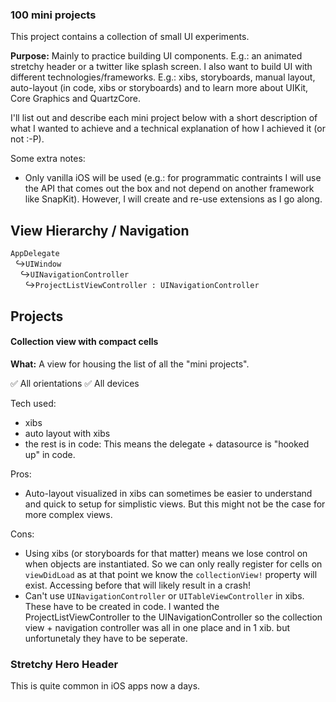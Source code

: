 ### 100 mini projects

This project contains a collection of small UI experiments. 

**Purpose:** Mainly to practice building UI components. E.g.: an animated stretchy header or a twitter like splash screen. I also want to build UI with different technologies/frameworks. E.g.: xibs, storyboards, manual layout, auto-layout (in code, xibs or storyboards) and to learn more about UIKit, Core Graphics and QuartzCore.

I'll list out and describe each mini project below with a short description of what I wanted to achieve and a technical explanation of how I achieved it (or not :-P).

Some extra notes:

- Only vanilla iOS will be used (e.g.: for programmatic contraints I will use the API that comes out the box and not depend on another framework like SnapKit). However, I will create and re-use extensions as I go along.

## View Hierarchy / Navigation
`AppDelegate`  
&nbsp;&nbsp;↪️`UIWindow`  
&nbsp;&nbsp;&nbsp;&nbsp;↪️`UINavigationController`  
&nbsp;&nbsp;&nbsp;&nbsp;&nbsp;&nbsp;↪️`ProjectListViewController : UINavigationController`


## Projects

#### **Collection view with compact cells**

**What:** A view for housing the list of all the "mini projects". 

✅ All orientations  ✅ All devices  

Tech used:  
 
- xibs  
- auto layout with xibs  
- the rest is in code: This means the delegate + datasource is "hooked up" in code. 

Pros:

- Auto-layout visualized in xibs can sometimes be easier to understand and quick to setup for simplistic views. But this might not be the case for more complex views.

Cons:  

- Using xibs (or storyboards for that matter) means we lose control on when objects are instantiated. So we can only really register for cells on `viewDidLoad` as at that point we know the `collectionView!` property will exist. Accessing before that will likely result in a crash!
- Can't use `UINavigationController` or `UITableViewController` in xibs. These have to be created in code. I wanted the ProjectListViewController to the UINavigationController so the collection view + navigation controller was all in one place and in 1 xib. but unfortunetaly they have to be seperate. 

### **Stretchy Hero Header**

This is quite common in iOS apps now a days.

